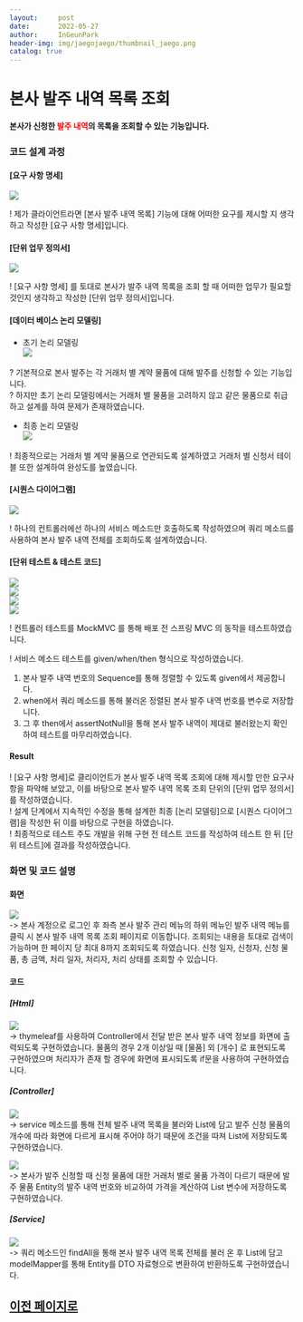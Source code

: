 ```yaml
---
layout:     post
date:       2022-05-27
author:     InGeunPark
header-img: img/jaegojaego/thumbnail_jaego.png
catalog: true
---
```


# 본사 발주 내역 목록 조회

<p style="font-weight:bold">본사가 신청한 <font style="color: red;">발주 내역</font>의 목록을 조회할 수 있는 기능입니다. </p>

### 코드 설계 과정

#### [요구 사항 명세]
<img src="../../../../img/jaegojaego/companyOrderList/company-order-list_1.png"> <br>

! 제가 클라이언트라면 [본사 발주 내역 목록] 기능에 대해 어떠한 요구를 제시할 지 생각하고 작성한 [요구 사항 명세]입니다.

#### [단위 업무 정의서] 

<img src="../../../../img/jaegojaego/companyOrderList/company-order-list_2.png"> <br>

! [요구 사항 명세] 를 토대로 본사가 발주 내역 목록을 조회 할 때 어떠한 업무가 필요할 것인지 생각하고 작성한 [단위 업무 정의서]입니다.

#### [데이터 베이스 논리 모델링]
- 초기 논리 모델링 <br>
<img src="../../../../img/jaegojaego/companyOrderList/company-order-list_3.png"> <br>

? 기본적으로 본사 발주는 각 거래처 별 계약 물품에 대해 발주를 신청할 수 있는 기능입니다. <br>
? 하지만 초기 논리 모델링에서는 거래처 별 물품을 고려하지 않고 같은 물품으로 취급하고 설계를 하여 문제가 존재하였습니다.

- 최종 논리 모델링 <br>
<img src="../../../../img/jaegojaego/companyOrderList/company-order-list_4.png"> <br>

! 최종적으로는 거래처 별 계약 물품으로 연관되도록 설계하였고 거래처 별 신청서 테이블 또한 설계하여 완성도를 높였습니다.

#### [시퀀스 다이어그램]

<img src="../../../../img/jaegojaego/companyOrderList/company-order-list_5.png"> <br>

! 하나의 컨트롤러에선 하나의 서비스 메소드만 호출하도록 작성하였으며 쿼리 메소드를 사용하여 본사 발주 내역 전체를 조회하도록 설계하였습니다.

#### [단위 테스트 & 테스트 코드]

<img src="../../../../img/jaegojaego/companyOrderList/company-order-list_6.png"> <br>
<img src="../../../../img/jaegojaego/companyOrderList/company-order-list_7.png"> <br>
<img src="../../../../img/jaegojaego/companyOrderList/company-order-list_8.png"> <br>
<img src="../../../../img/jaegojaego/companyOrderList/company-order-list_9.png"> <br>

! 컨트롤러 테스트를 MockMVC 를 통해 배포 전 스프링 MVC 의 동작을 테스트하였습니다.

! 서비스 메소드 테스트를 given/when/then 형식으로 작성하였습니다. <br>
 1. 본사 발주 내역 번호의 Sequence를 통해 정렬할 수 있도록 given에서 제공합니다.
 2. when에서 쿼리 메소드를 통해 불러온 정렬된 본사 발주 내역 번호를 변수로 저장합니다.
 3. 그 후 then에서 assertNotNull을 통해 본사 발주 내역이 제대로 불러왔는지 확인하여 테스트를 마무리하였습니다.

#### Result
! [요구 사항 명세]로 클리이언트가 본사 발주 내역 목록 조회에 대해 제시할 만한 요구사항을 파악해 보았고, 이를 바탕으로 본사 발주 내역 목록 조회 단위의  [단위 업무 정의서]를 작성하였습니다.  <br>
! 설계 단계에서 지속적인 수정을 통해 설계한 최종 [논리 모델링]으로  [시퀀스 다이어그램]을 작성한 뒤 이를 바탕으로 구현을 하였습니다. <br>
! 최종적으로 테스트 주도 개발을 위해 구현 전 테스트 코드를 작성하여 테스트 한 뒤 [단위 테스트]에 결과를 작성하였습니다. 

### 화면 및 코드 설명

#### 화면
<img src="../../../../img/jaegojaego/companyOrderList/company-order-list_10.png"> <br>
-> 본사 계정으로 로그인 후 좌측 본사 발주 관리 메뉴의 하위 메뉴인 발주 내역 메뉴를 클릭 시 본사 발주 내역 목록 조회 페이지로 이동합니다. 조회되는 내용을 토대로 검색이 가능하며 한 페이지 당 최대 8까지 조회되도록 하였습니다. 신청 일자, 신청자, 신청 물품, 총 금액, 처리 일자, 처리자, 처리 상태를 조회할 수 있습니다. <br>

#### 코드

##### [Html]
<img src="../../../../img/jaegojaego/companyOrderList/company-order-list_11.png"> <br>
-> thymeleaf를 사용하여 Controller에서 전달 받은 본사 발주 내역 정보를 화면에 출력되도록 구현하였습니다. 물품의 경우 2개 이상일 때 [물품] 외 [개수] 로 표현되도록 구현하였으며 처리자가 존재 할 경우에 화면에 표시되도록 if문을 사용하여 구현하였습니다. <br>

##### [Controller]
<img src="../../../../img/jaegojaego/companyOrderList/company-order-list_12.png"> <br>
-> service 메소드를 통해 전체 발주 내역 목록을 불러와 List에 담고 발주 신청 물품의 개수에 따라 화면에 다르게 표시해 주어야 하기 때문에 조건을 따져 List에 저장되도록 구현하였습니다. <br>

<img src="../../../../img/jaegojaego/companyOrderList/company-order-list_13.png"> <br>
-> 본사가 발주 신청할 때 신청 물품에 대한 거래처 별로 물품 가격이 다르기 때문에 발주 물품 Entity의 발주 내역 번호와 비교하여 가격을 계산하여 List 변수에 저장하도록 구현하였습니다. <br>

##### [Service]
<img src="../../../../img/jaegojaego/companyOrderList/company-order-list_14.png"> <br>
-> 쿼리 메소드인 findAll을 통해 본사 발주 내역 목록 전체를 불러 온 후 List에 담고 modelMapper를 통해 Entity를 DTO 자료형으로 변환하여 반환하도록 구현하였습니다. <br>

## [이전 페이지로](https://ingeunpark.github.io/2022/05/27/jaegojaego/#list)



